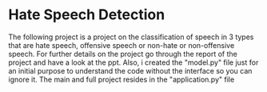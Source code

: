 # Hate Speech Detection

The following project is a project on the classification of speech in 3 types that are hate speech, offensive speech or non-hate or non-offensive speech.
For further details on the project go through the report of the project and have a look at the ppt.
Also, i created the "model.py" file just for an initial purpose to understand the code without the interface so you can ignore it. The main and full project resides in the "application.py" file
